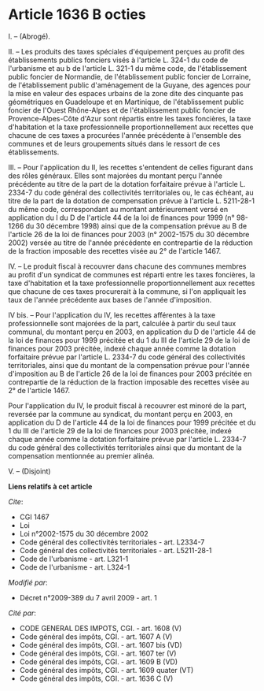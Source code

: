 # Article 1636 B octies

I. – (Abrogé).

II. – Les produits des taxes spéciales d'équipement perçues au profit des établissements publics fonciers visés à l'article
L. 324-1 du code de l'urbanisme et au b de l'article L. 321-1 du même code, de l'établissement public foncier de Normandie,
de l'établissement public foncier de Lorraine, de l'établissement public d'aménagement de la Guyane, des agences pour la mise
en valeur des espaces urbains de la zone dite des cinquante pas géométriques en Guadeloupe et en Martinique, de
l'établissement public foncier de l'Ouest Rhône-Alpes et de l'établissement public foncier de Provence-Alpes-Côte d'Azur sont
répartis entre les taxes foncières, la taxe d'habitation et la taxe professionnelle proportionnellement aux recettes que
chacune de ces taxes a procurées l'année précédente à l'ensemble des communes et de leurs groupements situés dans le ressort
de ces établissements.

III. – Pour l'application du II, les recettes s'entendent de celles figurant dans des rôles généraux. Elles sont majorées du
montant perçu l'année précédente au titre de la part de la dotation forfaitaire prévue à l'article L. 2334-7 du code général
des collectivités territoriales ou, le cas échéant, au titre de la part de la dotation de compensation prévue à l'article L.
5211-28-1 du même code, correspondant au montant antérieurement versé en application du I du D de l'article 44 de la loi de
finances pour 1999 (n° 98-1266 du 30 décembre 1998) ainsi que de la compensation prévue au B de l'article 26 de la loi de
finances pour 2003 (n° 2002-1575 du 30 décembre 2002) versée au titre de l'année précédente en contrepartie de la réduction
de la fraction imposable des recettes visée au 2° de l'article 1467.

IV. – Le produit fiscal à recouvrer dans chacune des communes membres au profit d'un syndicat de communes est réparti entre
les taxes foncières, la taxe d'habitation et la taxe professionnelle proportionnellement aux recettes que chacune de ces
taxes procurerait à la commune, si l'on appliquait les taux de l'année précédente aux bases de l'année d'imposition.

IV bis. – Pour l'application du IV, les recettes afférentes à la taxe professionnelle sont majorées de la part, calculée à
partir du seul taux communal, du montant perçu en 2003, en application du D de l'article 44 de la loi de finances pour 1999
précitée et du 1 du III de l'article 29 de la loi de finances pour 2003 précitée, indexé chaque année comme la dotation
forfaitaire prévue par l'article L. 2334-7 du code général des collectivités territoriales, ainsi que du montant de la
compensation prévue pour l'année d'imposition au B de l'article 26 de la loi de finances pour 2003 précitée en contrepartie
de la réduction de la fraction imposable des recettes visée au 2° de l'article 1467.

Pour l'application du IV, le produit fiscal à recouvrer est minoré de la part, reversée par la commune au syndicat, du
montant perçu en 2003, en application du D de l'article 44 de la loi de finances pour 1999 précitée et du 1 du III de
l'article 29 de la loi de finances pour 2003 précitée, indexé chaque année comme la dotation forfaitaire prévue par l'article
L. 2334-7 du code général des collectivités territoriales ainsi que du montant de la compensation mentionnée au premier
alinéa.

V. – (Disjoint)

**Liens relatifs à cet article**

_Cite_:

  - CGI 1467
  - Loi
  - Loi n°2002-1575 du 30 décembre 2002
  - Code général des collectivités territoriales - art. L2334-7
  - Code général des collectivités territoriales - art. L5211-28-1
  - Code de l'urbanisme - art. L321-1
  - Code de l'urbanisme - art. L324-1

_Modifié par_:

  - Décret n°2009-389 du 7 avril 2009 - art. 1

_Cité par_:

  - CODE GENERAL DES IMPOTS, CGI. - art. 1608 (V)
  - Code général des impôts, CGI. - art. 1607 A (V)
  - Code général des impôts, CGI. - art. 1607 bis (VD)
  - Code général des impôts, CGI. - art. 1607 ter (V)
  - Code général des impôts, CGI. - art. 1609 B (VD)
  - Code général des impôts, CGI. - art. 1609 quater (VT)
  - Code général des impôts, CGI. - art. 1636 C (V)
